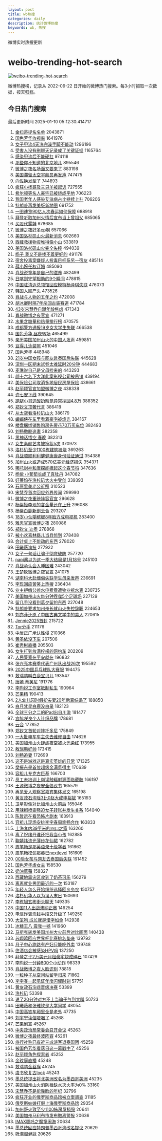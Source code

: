 ```yaml
---
layout: post
title: wb热搜
categories: daily
description: 统计微博热搜
keywords: wb, 热搜
---
```


微博实时热搜更新

# weibo-trending-hot-search

[![weibo-trending-hot-search](https://github.com/ameizi/weibo-trending-hot-search/actions/workflows/ci.yml/badge.svg)](https://github.com/ameizi/weibo-trending-hot-search/actions/workflows/ci.yml)

微博热搜榜，记录从 2022-09-22 日开始的微博热门搜索。每3小时抓取一次数据，按天[归档](./archives)。

## 今日热门搜索

<!-- BEGIN --> 
最后更新时间 2025-01-10 05:12:30.414717 
1. [金扫帚提名名单](https://s.weibo.com/weibo?q=%E9%87%91%E6%89%AB%E5%B8%9A%E6%8F%90%E5%90%8D%E5%90%8D%E5%8D%95&t=31&band_rank=1&Refer=top) 2043871
1. [国色芳华收视率](https://s.weibo.com/weibo?q=%23%E5%9B%BD%E8%89%B2%E8%8A%B3%E5%8D%8E%E6%94%B6%E8%A7%86%E7%8E%87%23&t=31&band_rank=1&Refer=top) 1641976
1. [女子甲流4天洗完澡手脚不能动](https://s.weibo.com/weibo?q=%23%E5%A5%B3%E5%AD%90%E7%94%B2%E6%B5%814%E5%A4%A9%E6%B4%97%E5%AE%8C%E6%BE%A1%E6%89%8B%E8%84%9A%E4%B8%8D%E8%83%BD%E5%8A%A8%23&t=31&band_rank=2&Refer=top) 1296196
1. [受害人没有删聊天记录成了关键证据](https://s.weibo.com/weibo?q=%23%E5%8F%97%E5%AE%B3%E4%BA%BA%E6%B2%A1%E6%9C%89%E5%88%A0%E8%81%8A%E5%A4%A9%E8%AE%B0%E5%BD%95%E6%88%90%E4%BA%86%E5%85%B3%E9%94%AE%E8%AF%81%E6%8D%AE%23&t=31&band_rank=1&Refer=top) 1165764
1. [感染甲流后不能硬扛](https://s.weibo.com/weibo?q=%23%E6%84%9F%E6%9F%93%E7%94%B2%E6%B5%81%E5%90%8E%E4%B8%8D%E8%83%BD%E7%A1%AC%E6%89%9B%23&t=31&band_rank=3&Refer=top) 974118
1. [那些你不知道的北京地儿](https://s.weibo.com/weibo?q=%23%E9%82%A3%E4%BA%9B%E4%BD%A0%E4%B8%8D%E7%9F%A5%E9%81%93%E7%9A%84%E5%8C%97%E4%BA%AC%E5%9C%B0%E5%84%BF%23&t=31&band_rank=3&Refer=top) 895546
1. [微博之夜名场面又要来了](https://s.weibo.com/weibo?q=%23%E5%BE%AE%E5%8D%9A%E4%B9%8B%E5%A4%9C%E5%90%8D%E5%9C%BA%E9%9D%A2%E5%8F%88%E8%A6%81%E6%9D%A5%E4%BA%86%23&t=31&band_rank=4&Refer=top) 883198
1. [美国滞留太空宇航员再发声](https://s.weibo.com/weibo?q=%23%E7%BE%8E%E5%9B%BD%E6%BB%9E%E7%95%99%E5%A4%AA%E7%A9%BA%E5%AE%87%E8%88%AA%E5%91%98%E5%86%8D%E5%8F%91%E5%A3%B0%23&t=31&band_rank=5&Refer=top) 747475
1. [向佐换发型了](https://s.weibo.com/weibo?q=%E5%90%91%E4%BD%90%E6%8D%A2%E5%8F%91%E5%9E%8B%E4%BA%86&t=31&band_rank=6&Refer=top) 744893
1. [疯狂小杨哥及三只羊被起诉](https://s.weibo.com/weibo?q=%23%E7%96%AF%E7%8B%82%E5%B0%8F%E6%9D%A8%E5%93%A5%E5%8F%8A%E4%B8%89%E5%8F%AA%E7%BE%8A%E8%A2%AB%E8%B5%B7%E8%AF%89%23&t=31&band_rank=40&Refer=top) 727555
1. [希尔顿等名人豪宅已被烧成平地](https://s.weibo.com/weibo?q=%23%E5%B8%8C%E5%B0%94%E9%A1%BF%E7%AD%89%E5%90%8D%E4%BA%BA%E8%B1%AA%E5%AE%85%E5%B7%B2%E8%A2%AB%E7%83%A7%E6%88%90%E5%B9%B3%E5%9C%B0%23&t=31&band_rank=2&Refer=top) 706223
1. [我国老年人感染艾滋病占比持续上升](https://s.weibo.com/weibo?q=%23%E6%88%91%E5%9B%BD%E8%80%81%E5%B9%B4%E4%BA%BA%E6%84%9F%E6%9F%93%E8%89%BE%E6%BB%8B%E7%97%85%E5%8D%A0%E6%AF%94%E6%8C%81%E7%BB%AD%E4%B8%8A%E5%8D%87%23&t=31&band_rank=7&Refer=top) 706206
1. [特朗普再发美版新地图](https://s.weibo.com/weibo?q=%23%E7%89%B9%E6%9C%97%E6%99%AE%E5%86%8D%E5%8F%91%E7%BE%8E%E7%89%88%E6%96%B0%E5%9C%B0%E5%9B%BE%23&t=31&band_rank=6&Refer=top) 691752
1. [一图速览90亿人次春运如何保障](https://s.weibo.com/weibo?q=%E4%B8%80%E5%9B%BE%E9%80%9F%E8%A7%8890%E4%BA%BF%E4%BA%BA%E6%AC%A1%E6%98%A5%E8%BF%90%E5%A6%82%E4%BD%95%E4%BF%9D%E9%9A%9C&t=31&band_rank=3&Refer=top) 688918
1. [拜登听取加州火情后宣布当上曾祖父](https://s.weibo.com/weibo?q=%23%E6%8B%9C%E7%99%BB%E5%90%AC%E5%8F%96%E5%8A%A0%E5%B7%9E%E7%81%AB%E6%83%85%E5%90%8E%E5%AE%A3%E5%B8%83%E5%BD%93%E4%B8%8A%E6%9B%BE%E7%A5%96%E7%88%B6%23&t=31&band_rank=4&Refer=top) 685065
1. [买股代露娃](https://s.weibo.com/weibo?q=%E4%B9%B0%E8%82%A1%E4%BB%A3%E9%9C%B2%E5%A8%83&t=31&band_rank=7&Refer=top) 678685
1. [微博之夜好多cp啊](https://s.weibo.com/weibo?q=%23%E5%BE%AE%E5%8D%9A%E4%B9%8B%E5%A4%9C%E5%A5%BD%E5%A4%9Acp%E5%95%8A%23&t=31&band_rank=8&Refer=top) 657066
1. [美国洛杉矶山火最新消息](https://s.weibo.com/weibo?q=%23%E7%BE%8E%E5%9B%BD%E6%B4%9B%E6%9D%89%E7%9F%B6%E5%B1%B1%E7%81%AB%E6%9C%80%E6%96%B0%E6%B6%88%E6%81%AF%23&t=31&band_rank=8&Refer=top) 602660
1. [西藏救援物资堆得像小山](https://s.weibo.com/weibo?q=%23%E8%A5%BF%E8%97%8F%E6%95%91%E6%8F%B4%E7%89%A9%E8%B5%84%E5%A0%86%E5%BE%97%E5%83%8F%E5%B0%8F%E5%B1%B1%23&t=31&band_rank=10&Refer=top) 533819
1. [美国洛杉矶山火完全失控](https://s.weibo.com/weibo?q=%23%E7%BE%8E%E5%9B%BD%E6%B4%9B%E6%9D%89%E7%9F%B6%E5%B1%B1%E7%81%AB%E5%AE%8C%E5%85%A8%E5%A4%B1%E6%8E%A7%23&t=31&band_rank=5&Refer=top) 494039
1. [杨子 我又不是找不着更好的](https://s.weibo.com/weibo?q=%E6%9D%A8%E5%AD%90%20%E6%88%91%E5%8F%88%E4%B8%8D%E6%98%AF%E6%89%BE%E4%B8%8D%E7%9D%80%E6%9B%B4%E5%A5%BD%E7%9A%84&t=31&band_rank=6&Refer=top) 491178
1. [宿舍投毒案嫌疑人投毒目标系另一宿友](https://s.weibo.com/weibo?q=%23%E5%AE%BF%E8%88%8D%E6%8A%95%E6%AF%92%E6%A1%88%E5%AB%8C%E7%96%91%E4%BA%BA%E6%8A%95%E6%AF%92%E7%9B%AE%E6%A0%87%E7%B3%BB%E5%8F%A6%E4%B8%80%E5%AE%BF%E5%8F%8B%23&t=31&band_rank=10&Refer=top) 485114
1. [薛小婉任权订婚](https://s.weibo.com/weibo?q=%23%E8%96%9B%E5%B0%8F%E5%A9%89%E4%BB%BB%E6%9D%83%E8%AE%A2%E5%A9%9A%23&t=31&band_rank=11&Refer=top) 485090
1. [肖战说童年是自己的滋养](https://s.weibo.com/weibo?q=%23%E8%82%96%E6%88%98%E8%AF%B4%E7%AB%A5%E5%B9%B4%E6%98%AF%E8%87%AA%E5%B7%B1%E7%9A%84%E6%BB%8B%E5%85%BB%23&t=31&band_rank=12&Refer=top) 482499
1. [日喀则守望相助的9个瞬间](https://s.weibo.com/weibo?q=%23%E6%97%A5%E5%96%80%E5%88%99%E5%AE%88%E6%9C%9B%E7%9B%B8%E5%8A%A9%E7%9A%849%E4%B8%AA%E7%9E%AC%E9%97%B4%23&t=31&band_rank=7&Refer=top) 478615
1. [中国驻清迈总领馆回应模特杨泽琪失联](https://s.weibo.com/weibo?q=%23%E4%B8%AD%E5%9B%BD%E9%A9%BB%E6%B8%85%E8%BF%88%E6%80%BB%E9%A2%86%E9%A6%86%E5%9B%9E%E5%BA%94%E6%A8%A1%E7%89%B9%E6%9D%A8%E6%B3%BD%E7%90%AA%E5%A4%B1%E8%81%94%23&t=31&band_rank=8&Refer=top) 476073
1. [韩国人顺产头](https://s.weibo.com/weibo?q=%E9%9F%A9%E5%9B%BD%E4%BA%BA%E9%A1%BA%E4%BA%A7%E5%A4%B4&t=31&band_rank=9&Refer=top) 473526
1. [肖战与人物的五年之约](https://s.weibo.com/weibo?q=%23%E8%82%96%E6%88%98%E4%B8%8E%E4%BA%BA%E7%89%A9%E7%9A%84%E4%BA%94%E5%B9%B4%E4%B9%8B%E7%BA%A6%23&t=31&band_rank=10&Refer=top) 472008
1. [胡冰卿时隔7年杀回古装赛道](https://s.weibo.com/weibo?q=%E8%83%A1%E5%86%B0%E5%8D%BF%E6%97%B6%E9%9A%947%E5%B9%B4%E6%9D%80%E5%9B%9E%E5%8F%A4%E8%A3%85%E8%B5%9B%E9%81%93&t=31&band_rank=12&Refer=top) 471784
1. [43岁宋慧乔自曝年龄焦虑](https://s.weibo.com/weibo?q=%2343%E5%B2%81%E5%AE%8B%E6%85%A7%E4%B9%94%E8%87%AA%E6%9B%9D%E5%B9%B4%E9%BE%84%E7%84%A6%E8%99%91%23&t=31&band_rank=11&Refer=top) 471343
1. [肖战微博之夜官宣](https://s.weibo.com/weibo?q=%23%E8%82%96%E6%88%98%E5%BE%AE%E5%8D%9A%E4%B9%8B%E5%A4%9C%E5%AE%98%E5%AE%A3%23&t=31&band_rank=12&Refer=top) 471271
1. [水果含糖量和热量排行榜](https://s.weibo.com/weibo?q=%E6%B0%B4%E6%9E%9C%E5%90%AB%E7%B3%96%E9%87%8F%E5%92%8C%E7%83%AD%E9%87%8F%E6%8E%92%E8%A1%8C%E6%A6%9C&t=31&band_rank=13&Refer=top) 470575
1. [成都警方通报19岁女大学生失联](https://s.weibo.com/weibo?q=%23%E6%88%90%E9%83%BD%E8%AD%A6%E6%96%B9%E9%80%9A%E6%8A%A519%E5%B2%81%E5%A5%B3%E5%A4%A7%E5%AD%A6%E7%94%9F%E5%A4%B1%E8%81%94%23&t=31&band_rank=14&Refer=top) 466538
1. [国色芳华 昼夜转场](https://s.weibo.com/weibo?q=%E5%9B%BD%E8%89%B2%E8%8A%B3%E5%8D%8E%20%E6%98%BC%E5%A4%9C%E8%BD%AC%E5%9C%BA&t=31&band_rank=13&Refer=top) 465499
1. [亲历美国加州山火的中国人发声](https://s.weibo.com/weibo?q=%23%E4%BA%B2%E5%8E%86%E7%BE%8E%E5%9B%BD%E5%8A%A0%E5%B7%9E%E5%B1%B1%E7%81%AB%E7%9A%84%E4%B8%AD%E5%9B%BD%E4%BA%BA%E5%8F%91%E5%A3%B0%23&t=31&band_rank=15&Refer=top) 459851
1. [豆得儿泳装照](https://s.weibo.com/weibo?q=%23%E8%B1%86%E5%BE%97%E5%84%BF%E6%B3%B3%E8%A3%85%E7%85%A7%23&t=31&band_rank=16&Refer=top) 451046
1. [国色芳华](https://s.weibo.com/weibo?q=%E5%9B%BD%E8%89%B2%E8%8A%B3%E5%8D%8E&t=31&band_rank=13&Refer=top) 448948
1. [21岁中国女孩与网友赴泰国后失联](https://s.weibo.com/weibo?q=%2321%E5%B2%81%E4%B8%AD%E5%9B%BD%E5%A5%B3%E5%AD%A9%E4%B8%8E%E7%BD%91%E5%8F%8B%E8%B5%B4%E6%B3%B0%E5%9B%BD%E5%90%8E%E5%A4%B1%E8%81%94%23&t=31&band_rank=17&Refer=top) 445628
1. [深圳一区期末试卷太难延时20分钟](https://s.weibo.com/weibo?q=%23%E6%B7%B1%E5%9C%B3%E4%B8%80%E5%8C%BA%E6%9C%9F%E6%9C%AB%E8%AF%95%E5%8D%B7%E5%A4%AA%E9%9A%BE%E5%BB%B6%E6%97%B620%E5%88%86%E9%92%9F%23&t=31&band_rank=14&Refer=top) 444683
1. [麦琳说自己是父母捡来的](https://s.weibo.com/weibo?q=%23%E9%BA%A6%E7%90%B3%E8%AF%B4%E8%87%AA%E5%B7%B1%E6%98%AF%E7%88%B6%E6%AF%8D%E6%8D%A1%E6%9D%A5%E7%9A%84%23&t=31&band_rank=18&Refer=top) 443293
1. [颜十六名下大洋此案影视公司被吊销](https://s.weibo.com/weibo?q=%23%E9%A2%9C%E5%8D%81%E5%85%AD%E5%90%8D%E4%B8%8B%E5%A4%A7%E6%B4%8B%E6%AD%A4%E6%A1%88%E5%BD%B1%E8%A7%86%E5%85%AC%E5%8F%B8%E8%A2%AB%E5%90%8A%E9%94%80%23&t=31&band_rank=19&Refer=top) 439194
1. [美保险公司取消多地居民房屋保险](https://s.weibo.com/weibo?q=%23%E7%BE%8E%E4%BF%9D%E9%99%A9%E5%85%AC%E5%8F%B8%E5%8F%96%E6%B6%88%E5%A4%9A%E5%9C%B0%E5%B1%85%E6%B0%91%E6%88%BF%E5%B1%8B%E4%BF%9D%E9%99%A9%23&t=31&band_rank=20&Refer=top) 438661
1. [赵丽颖官宣加盟微博之夜](https://s.weibo.com/weibo?q=%23%E8%B5%B5%E4%B8%BD%E9%A2%96%E5%AE%98%E5%AE%A3%E5%8A%A0%E7%9B%9F%E5%BE%AE%E5%8D%9A%E4%B9%8B%E5%A4%9C%23&t=31&band_rank=21&Refer=top) 438338
1. [许七安下线](https://s.weibo.com/weibo?q=%E8%AE%B8%E4%B8%83%E5%AE%89%E4%B8%8B%E7%BA%BF&t=31&band_rank=14&Refer=top) 390645
1. [跑腿小哥送酸奶察觉异常挽回4.8万](https://s.weibo.com/weibo?q=%23%E8%B7%91%E8%85%BF%E5%B0%8F%E5%93%A5%E9%80%81%E9%85%B8%E5%A5%B6%E5%AF%9F%E8%A7%89%E5%BC%82%E5%B8%B8%E6%8C%BD%E5%9B%9E4.8%E4%B8%87%23&t=31&band_rank=15&Refer=top) 388352
1. [郑钦文顶奢代言](https://s.weibo.com/weibo?q=%23%E9%83%91%E9%92%A6%E6%96%87%E9%A1%B6%E5%A5%A2%E4%BB%A3%E8%A8%80%23&t=31&band_rank=16&Refer=top) 386418
1. [从太空看洛杉矶山火](https://s.weibo.com/weibo?q=%23%E4%BB%8E%E5%A4%AA%E7%A9%BA%E7%9C%8B%E6%B4%9B%E6%9D%89%E7%9F%B6%E5%B1%B1%E7%81%AB%23&t=31&band_rank=17&Refer=top) 386179
1. [蝙蝠侠在车里看着豪宅被烧光](https://s.weibo.com/weibo?q=%23%E8%9D%99%E8%9D%A0%E4%BE%A0%E5%9C%A8%E8%BD%A6%E9%87%8C%E7%9C%8B%E7%9D%80%E8%B1%AA%E5%AE%85%E8%A2%AB%E7%83%A7%E5%85%89%23&t=31&band_rank=18&Refer=top) 384167
1. [楼盘捆绑销售购房先要花70万买车位](https://s.weibo.com/weibo?q=%23%E6%A5%BC%E7%9B%98%E6%8D%86%E7%BB%91%E9%94%80%E5%94%AE%E8%B4%AD%E6%88%BF%E5%85%88%E8%A6%81%E8%8A%B170%E4%B8%87%E4%B9%B0%E8%BD%A6%E4%BD%8D%23&t=31&band_rank=15&Refer=top) 382493
1. [刘畅撒胶追妻](https://s.weibo.com/weibo?q=%23%E5%88%98%E7%95%85%E6%92%92%E8%83%B6%E8%BF%BD%E5%A6%BB%23&t=31&band_rank=16&Refer=top) 382358
1. [黑神话悟空 春晚](https://s.weibo.com/weibo?q=%E9%BB%91%E7%A5%9E%E8%AF%9D%E6%82%9F%E7%A9%BA%20%E6%98%A5%E6%99%9A&t=31&band_rank=17&Refer=top) 382313
1. [女生素颜艺考被擦妆5次](https://s.weibo.com/weibo?q=%23%E5%A5%B3%E7%94%9F%E7%B4%A0%E9%A2%9C%E8%89%BA%E8%80%83%E8%A2%AB%E6%93%A6%E5%A6%865%E6%AC%A1%23&t=31&band_rank=22&Refer=top) 370973
1. [洛杉矶至少1100栋建筑被烧](https://s.weibo.com/weibo?q=%23%E6%B4%9B%E6%9D%89%E7%9F%B6%E8%87%B3%E5%B0%911100%E6%A0%8B%E5%BB%BA%E7%AD%91%E8%A2%AB%E7%83%A7%23&t=31&band_rank=19&Refer=top) 369263
1. [肖战顺顺利利健健康康身份验证通过](https://s.weibo.com/weibo?q=%23%E8%82%96%E6%88%98%E9%A1%BA%E9%A1%BA%E5%88%A9%E5%88%A9%E5%81%A5%E5%81%A5%E5%BA%B7%E5%BA%B7%E8%BA%AB%E4%BB%BD%E9%AA%8C%E8%AF%81%E9%80%9A%E8%BF%87%23&t=31&band_rank=19&Refer=top) 354386
1. [加州山火或造成570亿美元经济损失](https://s.weibo.com/weibo?q=%23%E5%8A%A0%E5%B7%9E%E5%B1%B1%E7%81%AB%E6%88%96%E9%80%A0%E6%88%90570%E4%BA%BF%E7%BE%8E%E5%85%83%E7%BB%8F%E6%B5%8E%E6%8D%9F%E5%A4%B1%23&t=31&band_rank=20&Refer=top) 354371
1. [哪吒封神和唐探能撑起这个春节吗](https://s.weibo.com/weibo?q=%23%E5%93%AA%E5%90%92%E5%B0%81%E7%A5%9E%E5%92%8C%E5%94%90%E6%8E%A2%E8%83%BD%E6%92%91%E8%B5%B7%E8%BF%99%E4%B8%AA%E6%98%A5%E8%8A%82%E5%90%97%23&t=31&band_rank=20&Refer=top) 347636
1. [杨紫 小葡萄长成了真牡丹](https://s.weibo.com/weibo?q=%E6%9D%A8%E7%B4%AB%20%E5%B0%8F%E8%91%A1%E8%90%84%E9%95%BF%E6%88%90%E4%BA%86%E7%9C%9F%E7%89%A1%E4%B8%B9&t=31&band_rank=21&Refer=top) 347082
1. [好莱坞在洛杉矶大火中受创](https://s.weibo.com/weibo?q=%23%E5%A5%BD%E8%8E%B1%E5%9D%9E%E5%9C%A8%E6%B4%9B%E6%9D%89%E7%9F%B6%E5%A4%A7%E7%81%AB%E4%B8%AD%E5%8F%97%E5%88%9B%23&t=31&band_rank=28&Refer=top) 339393
1. [石原里美老公近照](https://s.weibo.com/weibo?q=%23%E7%9F%B3%E5%8E%9F%E9%87%8C%E7%BE%8E%E8%80%81%E5%85%AC%E8%BF%91%E7%85%A7%23&t=31&band_rank=23&Refer=top) 310523
1. [宋慧乔首次回应外界传闻](https://s.weibo.com/weibo?q=%23%E5%AE%8B%E6%85%A7%E4%B9%94%E9%A6%96%E6%AC%A1%E5%9B%9E%E5%BA%94%E5%A4%96%E7%95%8C%E4%BC%A0%E9%97%BB%23&t=31&band_rank=23&Refer=top) 299990
1. [微博之夜重磅阵容官宣](https://s.weibo.com/weibo?q=%23%E5%BE%AE%E5%8D%9A%E4%B9%8B%E5%A4%9C%E9%87%8D%E7%A3%85%E9%98%B5%E5%AE%B9%E5%AE%98%E5%AE%A3%23&t=31&band_rank=24&Refer=top) 296628
1. [杨紫搭李现的含金量还在上升](https://s.weibo.com/weibo?q=%E6%9D%A8%E7%B4%AB%E6%90%AD%E6%9D%8E%E7%8E%B0%E7%9A%84%E5%90%AB%E9%87%91%E9%87%8F%E8%BF%98%E5%9C%A8%E4%B8%8A%E5%8D%87&t=31&band_rank=25&Refer=top) 296088
1. [杨紫白鹿新剧云合](https://s.weibo.com/weibo?q=%23%E6%9D%A8%E7%B4%AB%E7%99%BD%E9%B9%BF%E6%96%B0%E5%89%A7%E4%BA%91%E5%90%88%23&t=31&band_rank=23&Refer=top) 293207
1. [18岁小伙嚼槟榔8年脸方成电视机](https://s.weibo.com/weibo?q=%2318%E5%B2%81%E5%B0%8F%E4%BC%99%E5%9A%BC%E6%A7%9F%E6%A6%948%E5%B9%B4%E8%84%B8%E6%96%B9%E6%88%90%E7%94%B5%E8%A7%86%E6%9C%BA%23&t=31&band_rank=1&Refer=top) 283400
1. [雅思官宣微博之夜](https://s.weibo.com/weibo?q=%23%E9%9B%85%E6%80%9D%E5%AE%98%E5%AE%A3%E5%BE%AE%E5%8D%9A%E4%B9%8B%E5%A4%9C%23&t=31&band_rank=24&Refer=top) 280086
1. [郑钦文 迪奥](https://s.weibo.com/weibo?q=%E9%83%91%E9%92%A6%E6%96%87%20%E8%BF%AA%E5%A5%A5&t=31&band_rank=25&Refer=top) 278868
1. [被小欢喜林磊儿当兵惊到](https://s.weibo.com/weibo?q=%E8%A2%AB%E5%B0%8F%E6%AC%A2%E5%96%9C%E6%9E%97%E7%A3%8A%E5%84%BF%E5%BD%93%E5%85%B5%E6%83%8A%E5%88%B0&t=31&band_rank=26&Refer=top) 278408
1. [会计桌上不能动的东西](https://s.weibo.com/weibo?q=%E4%BC%9A%E8%AE%A1%E6%A1%8C%E4%B8%8A%E4%B8%8D%E8%83%BD%E5%8A%A8%E7%9A%84%E4%B8%9C%E8%A5%BF&t=31&band_rank=24&Refer=top) 278020
1. [田曦薇演技](https://s.weibo.com/weibo?q=%E7%94%B0%E6%9B%A6%E8%96%87%E6%BC%94%E6%8A%80&t=31&band_rank=27&Refer=top) 277922
1. [女子一句话让骗子彻底破防](https://s.weibo.com/weibo?q=%23%E5%A5%B3%E5%AD%90%E4%B8%80%E5%8F%A5%E8%AF%9D%E8%AE%A9%E9%AA%97%E5%AD%90%E5%BD%BB%E5%BA%95%E7%A0%B4%E9%98%B2%23&t=31&band_rank=26&Refer=top) 257720
1. [papi酱以为这一季大结局是1月18号](https://s.weibo.com/weibo?q=%23papi%E9%85%B1%E4%BB%A5%E4%B8%BA%E8%BF%99%E4%B8%80%E5%AD%A3%E5%A4%A7%E7%BB%93%E5%B1%80%E6%98%AF1%E6%9C%8818%E5%8F%B7%23&t=31&band_rank=25&Refer=top) 245100
1. [肖战承认会入睡困难](https://s.weibo.com/weibo?q=%23%E8%82%96%E6%88%98%E6%89%BF%E8%AE%A4%E4%BC%9A%E5%85%A5%E7%9D%A1%E5%9B%B0%E9%9A%BE%23&t=31&band_rank=27&Refer=top) 243042
1. [王楚钦微博之夜官宣](https://s.weibo.com/weibo?q=%23%E7%8E%8B%E6%A5%9A%E9%92%A6%E5%BE%AE%E5%8D%9A%E4%B9%8B%E5%A4%9C%E5%AE%98%E5%AE%A3%23&t=31&band_rank=28&Refer=top) 241075
1. [湖南科大赴缅甸失联学生母亲发声](https://s.weibo.com/weibo?q=%23%E6%B9%96%E5%8D%97%E7%A7%91%E5%A4%A7%E8%B5%B4%E7%BC%85%E7%94%B8%E5%A4%B1%E8%81%94%E5%AD%A6%E7%94%9F%E6%AF%8D%E4%BA%B2%E5%8F%91%E5%A3%B0%23&t=31&band_rank=26&Refer=top) 236691
1. [李现回应苦笑上热搜](https://s.weibo.com/weibo?q=%23%E6%9D%8E%E7%8E%B0%E5%9B%9E%E5%BA%94%E8%8B%A6%E7%AC%91%E4%B8%8A%E7%83%AD%E6%90%9C%23&t=31&band_rank=30&Refer=top) 236404
1. [业主拒缴公摊水电费竟遭物业拆水表](https://s.weibo.com/weibo?q=%23%E4%B8%9A%E4%B8%BB%E6%8B%92%E7%BC%B4%E5%85%AC%E6%91%8A%E6%B0%B4%E7%94%B5%E8%B4%B9%E7%AB%9F%E9%81%AD%E7%89%A9%E4%B8%9A%E6%8B%86%E6%B0%B4%E8%A1%A8%23&t=31&band_rank=29&Refer=top) 230735
1. [美国加州山火每分钟吞噬5个足球场](https://s.weibo.com/weibo?q=%23%E7%BE%8E%E5%9B%BD%E5%8A%A0%E5%B7%9E%E5%B1%B1%E7%81%AB%E6%AF%8F%E5%88%86%E9%92%9F%E5%90%9E%E5%99%AC5%E4%B8%AA%E8%B6%B3%E7%90%83%E5%9C%BA%23&t=31&band_rank=30&Refer=top) 227129
1. [留几手没看到葛夕留的东西](https://s.weibo.com/weibo?q=%23%E7%95%99%E5%87%A0%E6%89%8B%E6%B2%A1%E7%9C%8B%E5%88%B0%E8%91%9B%E5%A4%95%E7%95%99%E7%9A%84%E4%B8%9C%E8%A5%BF%23&t=31&band_rank=27&Refer=top) 227048
1. [特朗普要求加州州长就山火失控辞职](https://s.weibo.com/weibo?q=%23%E7%89%B9%E6%9C%97%E6%99%AE%E8%A6%81%E6%B1%82%E5%8A%A0%E5%B7%9E%E5%B7%9E%E9%95%BF%E5%B0%B1%E5%B1%B1%E7%81%AB%E5%A4%B1%E6%8E%A7%E8%BE%9E%E8%81%8C%23&t=31&band_rank=2&Refer=top) 224653
1. [刘亦菲还原了中国古典文学中的美人](https://s.weibo.com/weibo?q=%E5%88%98%E4%BA%A6%E8%8F%B2%E8%BF%98%E5%8E%9F%E4%BA%86%E4%B8%AD%E5%9B%BD%E5%8F%A4%E5%85%B8%E6%96%87%E5%AD%A6%E4%B8%AD%E7%9A%84%E7%BE%8E%E4%BA%BA&t=31&band_rank=31&Refer=top) 220615
1. [Jennie2025首封](https://s.weibo.com/weibo?q=Jennie2025%E9%A6%96%E5%B0%81&t=31&band_rank=32&Refer=top) 215722
1. [Tor分手](https://s.weibo.com/weibo?q=%23Tor%E5%88%86%E6%89%8B%23&t=31&band_rank=33&Refer=top) 211176
1. [中居正广承认性侵](https://s.weibo.com/weibo?q=%23%E4%B8%AD%E5%B1%85%E6%AD%A3%E5%B9%BF%E6%89%BF%E8%AE%A4%E6%80%A7%E4%BE%B5%23&t=31&band_rank=34&Refer=top) 210366
1. [黄圣依没下车](https://s.weibo.com/weibo?q=%23%E9%BB%84%E5%9C%A3%E4%BE%9D%E6%B2%A1%E4%B8%8B%E8%BD%A6%23&t=31&band_rank=28&Refer=top) 207506
1. [崔秀彬直播](https://s.weibo.com/weibo?q=%E5%B4%94%E7%A7%80%E5%BD%AC%E7%9B%B4%E6%92%AD&t=31&band_rank=33&Refer=top) 205503
1. [女生打到放满柠檬的网约车](https://s.weibo.com/weibo?q=%23%E5%A5%B3%E7%94%9F%E6%89%93%E5%88%B0%E6%94%BE%E6%BB%A1%E6%9F%A0%E6%AA%AC%E7%9A%84%E7%BD%91%E7%BA%A6%E8%BD%A6%23&t=31&band_rank=34&Refer=top) 202209
1. [人民警察在平安就在](https://s.weibo.com/weibo?q=%23%E4%BA%BA%E6%B0%91%E8%AD%A6%E5%AF%9F%E5%9C%A8%E5%B9%B3%E5%AE%89%E5%B0%B1%E5%9C%A8%23&t=31&band_rank=37&Refer=top) 196832
1. [张兴亮本赛季代表广州队出战26次](https://s.weibo.com/weibo?q=%23%E5%BC%A0%E5%85%B4%E4%BA%AE%E6%9C%AC%E8%B5%9B%E5%AD%A3%E4%BB%A3%E8%A1%A8%E5%B9%BF%E5%B7%9E%E9%98%9F%E5%87%BA%E6%88%9826%E6%AC%A1%23&t=31&band_rank=29&Refer=top) 195592
1. [2025中国乒乓球队大赛服](https://s.weibo.com/weibo?q=2025%E4%B8%AD%E5%9B%BD%E4%B9%92%E4%B9%93%E7%90%83%E9%98%9F%E5%A4%A7%E8%B5%9B%E6%9C%8D&t=31&band_rank=38&Refer=top) 194475
1. [敖瑞鹏叫白鹿宝贝儿](https://s.weibo.com/weibo?q=%E6%95%96%E7%91%9E%E9%B9%8F%E5%8F%AB%E7%99%BD%E9%B9%BF%E5%AE%9D%E8%B4%9D%E5%84%BF&t=31&band_rank=30&Refer=top) 193547
1. [唐嫣 蒂芙尼](https://s.weibo.com/weibo?q=%E5%94%90%E5%AB%A3%20%E8%92%82%E8%8A%99%E5%B0%BC&t=31&band_rank=31&Refer=top) 191776
1. [李昀锐工作室抵制私生](https://s.weibo.com/weibo?q=%23%E6%9D%8E%E6%98%80%E9%94%90%E5%B7%A5%E4%BD%9C%E5%AE%A4%E6%8A%B5%E5%88%B6%E7%A7%81%E7%94%9F%23&t=31&band_rank=35&Refer=top) 190964
1. [芒果精](https://s.weibo.com/weibo?q=%E8%8A%92%E6%9E%9C%E7%B2%BE&t=31&band_rank=36&Refer=top) 190413
1. [2人幼儿园时假扮夫妻20年后真结婚了](https://s.weibo.com/weibo?q=%232%E4%BA%BA%E5%B9%BC%E5%84%BF%E5%9B%AD%E6%97%B6%E5%81%87%E6%89%AE%E5%A4%AB%E5%A6%BB20%E5%B9%B4%E5%90%8E%E7%9C%9F%E7%BB%93%E5%A9%9A%E4%BA%86%23&t=31&band_rank=4&Refer=top) 188850
1. [白月梵星白鹿没白录](https://s.weibo.com/weibo?q=%23%E7%99%BD%E6%9C%88%E6%A2%B5%E6%98%9F%E7%99%BD%E9%B9%BF%E6%B2%A1%E7%99%BD%E5%BD%95%23&t=31&band_rank=39&Refer=top) 182123
1. [全球三分之二的iPad出自川渝](https://s.weibo.com/weibo?q=%23%E5%85%A8%E7%90%83%E4%B8%89%E5%88%86%E4%B9%8B%E4%BA%8C%E7%9A%84iPad%E5%87%BA%E8%87%AA%E5%B7%9D%E6%B8%9D%23&t=31&band_rank=32&Refer=top) 181477
1. [宫脇咲良个人针织品牌](https://s.weibo.com/weibo?q=%23%E5%AE%AB%E8%84%87%E5%92%B2%E8%89%AF%E4%B8%AA%E4%BA%BA%E9%92%88%E7%BB%87%E5%93%81%E7%89%8C%23&t=31&band_rank=33&Refer=top) 178681
1. [云合](https://s.weibo.com/weibo?q=%E4%BA%91%E5%90%88&t=31&band_rank=34&Refer=top) 177852
1. [郑钦文首轮对阵托多尼](https://s.weibo.com/weibo?q=%23%E9%83%91%E9%92%A6%E6%96%87%E9%A6%96%E8%BD%AE%E5%AF%B9%E9%98%B5%E6%89%98%E5%A4%9A%E5%B0%BC%23&t=31&band_rank=37&Refer=top) 175849
1. [一大批电车车主失去维修自由](https://s.weibo.com/weibo?q=%23%E4%B8%80%E5%A4%A7%E6%89%B9%E7%94%B5%E8%BD%A6%E8%BD%A6%E4%B8%BB%E5%A4%B1%E5%8E%BB%E7%BB%B4%E4%BF%AE%E8%87%AA%E7%94%B1%23&t=31&band_rank=35&Refer=top) 174626
1. [美国加州山火肆虐夜空被火光染红](https://s.weibo.com/weibo?q=%23%E7%BE%8E%E5%9B%BD%E5%8A%A0%E5%B7%9E%E5%B1%B1%E7%81%AB%E8%82%86%E8%99%90%E5%A4%9C%E7%A9%BA%E8%A2%AB%E7%81%AB%E5%85%89%E6%9F%93%E7%BA%A2%23&t=31&band_rank=42&Refer=top) 173955
1. [敖瑞鹏好帅](https://s.weibo.com/weibo?q=%E6%95%96%E7%91%9E%E9%B9%8F%E5%A5%BD%E5%B8%85&t=31&band_rank=39&Refer=top) 173415
1. [刘畅追妻](https://s.weibo.com/weibo?q=%E5%88%98%E7%95%85%E8%BF%BD%E5%A6%BB&t=31&band_rank=40&Refer=top) 172699
1. [这不是游戏这是真实英雄的日常](https://s.weibo.com/weibo?q=%23%E8%BF%99%E4%B8%8D%E6%98%AF%E6%B8%B8%E6%88%8F%E8%BF%99%E6%98%AF%E7%9C%9F%E5%AE%9E%E8%8B%B1%E9%9B%84%E7%9A%84%E6%97%A5%E5%B8%B8%23&t=31&band_rank=41&Refer=top) 171325
1. [樊振东是首位超级金满贯得主](https://s.weibo.com/weibo?q=%23%E6%A8%8A%E6%8C%AF%E4%B8%9C%E6%98%AF%E9%A6%96%E4%BD%8D%E8%B6%85%E7%BA%A7%E9%87%91%E6%BB%A1%E8%B4%AF%E5%BE%97%E4%B8%BB%23&t=31&band_rank=36&Refer=top) 170639
1. [容祖儿专克古巨基](https://s.weibo.com/weibo?q=%23%E5%AE%B9%E7%A5%96%E5%84%BF%E4%B8%93%E5%85%8B%E5%8F%A4%E5%B7%A8%E5%9F%BA%23&t=31&band_rank=41&Refer=top) 166703
1. [员工未培训上岗误触辐射源面临截肢](https://s.weibo.com/weibo?q=%23%E5%91%98%E5%B7%A5%E6%9C%AA%E5%9F%B9%E8%AE%AD%E4%B8%8A%E5%B2%97%E8%AF%AF%E8%A7%A6%E8%BE%90%E5%B0%84%E6%BA%90%E9%9D%A2%E4%B8%B4%E6%88%AA%E8%82%A2%23&t=31&band_rank=43&Refer=top) 166197
1. [王源微博之夜安全倡议书](https://s.weibo.com/weibo?q=%23%E7%8E%8B%E6%BA%90%E5%BE%AE%E5%8D%9A%E4%B9%8B%E5%A4%9C%E5%AE%89%E5%85%A8%E5%80%A1%E8%AE%AE%E4%B9%A6%23&t=31&band_rank=42&Refer=top) 165579
1. [再见爱人观察室嘉宾集体发文](https://s.weibo.com/weibo?q=%23%E5%86%8D%E8%A7%81%E7%88%B1%E4%BA%BA%E8%A7%82%E5%AF%9F%E5%AE%A4%E5%98%89%E5%AE%BE%E9%9B%86%E4%BD%93%E5%8F%91%E6%96%87%23&t=31&band_rank=37&Refer=top) 165198
1. [黄友政石洵瑶3比0赵大成申裕斌](https://s.weibo.com/weibo?q=%23%E9%BB%84%E5%8F%8B%E6%94%BF%E7%9F%B3%E6%B4%B5%E7%91%B63%E6%AF%940%E8%B5%B5%E5%A4%A7%E6%88%90%E7%94%B3%E8%A3%95%E6%96%8C%23&t=31&band_rank=44&Refer=top) 165193
1. [卫星影像对比加州山火前后](https://s.weibo.com/weibo?q=%23%E5%8D%AB%E6%98%9F%E5%BD%B1%E5%83%8F%E5%AF%B9%E6%AF%94%E5%8A%A0%E5%B7%9E%E5%B1%B1%E7%81%AB%E5%89%8D%E5%90%8E%23&t=31&band_rank=43&Refer=top) 165046
1. [用辣椒喷雾强迫女子转账并发生关系](https://s.weibo.com/weibo?q=%23%E7%94%A8%E8%BE%A3%E6%A4%92%E5%96%B7%E9%9B%BE%E5%BC%BA%E8%BF%AB%E5%A5%B3%E5%AD%90%E8%BD%AC%E8%B4%A6%E5%B9%B6%E5%8F%91%E7%94%9F%E5%85%B3%E7%B3%BB%23&t=31&band_rank=44&Refer=top) 164040
1. [陈哲远在看恐怖片剧本](https://s.weibo.com/weibo?q=%E9%99%88%E5%93%B2%E8%BF%9C%E5%9C%A8%E7%9C%8B%E6%81%90%E6%80%96%E7%89%87%E5%89%A7%E6%9C%AC&t=31&band_rank=45&Refer=top) 163913
1. [容祖儿现场安排李宇春周笔畅合作](https://s.weibo.com/weibo?q=%23%E5%AE%B9%E7%A5%96%E5%84%BF%E7%8E%B0%E5%9C%BA%E5%AE%89%E6%8E%92%E6%9D%8E%E5%AE%87%E6%98%A5%E5%91%A8%E7%AC%94%E7%95%85%E5%90%88%E4%BD%9C%23&t=31&band_rank=46&Refer=top) 163833
1. [上海套内39平米的四口之家](https://s.weibo.com/weibo?q=%E4%B8%8A%E6%B5%B7%E5%A5%97%E5%86%8539%E5%B9%B3%E7%B1%B3%E7%9A%84%E5%9B%9B%E5%8F%A3%E4%B9%8B%E5%AE%B6&t=31&band_rank=45&Refer=top) 163260
1. [离了祝绪丹谁还把我当小孩](https://s.weibo.com/weibo?q=%E7%A6%BB%E4%BA%86%E7%A5%9D%E7%BB%AA%E4%B8%B9%E8%B0%81%E8%BF%98%E6%8A%8A%E6%88%91%E5%BD%93%E5%B0%8F%E5%AD%A9&t=31&band_rank=46&Refer=top) 162885
1. [鞠婧祎流光薄纱花仙裙](https://s.weibo.com/weibo?q=%E9%9E%A0%E5%A9%A7%E7%A5%8E%E6%B5%81%E5%85%89%E8%96%84%E7%BA%B1%E8%8A%B1%E4%BB%99%E8%A3%99&t=31&band_rank=47&Refer=top) 162782
1. [周笔畅是那英语录十级学者](https://s.weibo.com/weibo?q=%23%E5%91%A8%E7%AC%94%E7%95%85%E6%98%AF%E9%82%A3%E8%8B%B1%E8%AF%AD%E5%BD%95%E5%8D%81%E7%BA%A7%E5%AD%A6%E8%80%85%23&t=31&band_rank=38&Refer=top) 161862
1. [周笔畅模仿那英已nextlevel](https://s.weibo.com/weibo?q=%23%E5%91%A8%E7%AC%94%E7%95%85%E6%A8%A1%E4%BB%BF%E9%82%A3%E8%8B%B1%E5%B7%B2nextlevel%23&t=31&band_rank=39&Refer=top) 161609
1. [00后女孩与网友去泰国后失联](https://s.weibo.com/weibo?q=%2300%E5%90%8E%E5%A5%B3%E5%AD%A9%E4%B8%8E%E7%BD%91%E5%8F%8B%E5%8E%BB%E6%B3%B0%E5%9B%BD%E5%90%8E%E5%A4%B1%E8%81%94%23&t=31&band_rank=40&Refer=top) 161452
1. [国色芳华虐女主](https://s.weibo.com/weibo?q=%E5%9B%BD%E8%89%B2%E8%8A%B3%E5%8D%8E%E8%99%90%E5%A5%B3%E4%B8%BB&t=31&band_rank=48&Refer=top) 158530
1. [奶油草莓](https://s.weibo.com/weibo?q=%E5%A5%B6%E6%B2%B9%E8%8D%89%E8%8E%93&t=31&band_rank=41&Refer=top) 158327
1. [西藏地震灾区收到了奶茶可乐](https://s.weibo.com/weibo?q=%23%E8%A5%BF%E8%97%8F%E5%9C%B0%E9%9C%87%E7%81%BE%E5%8C%BA%E6%94%B6%E5%88%B0%E4%BA%86%E5%A5%B6%E8%8C%B6%E5%8F%AF%E4%B9%90%23&t=31&band_rank=49&Refer=top) 156279
1. [离再就业男团最近的一次](https://s.weibo.com/weibo?q=%E7%A6%BB%E5%86%8D%E5%B0%B1%E4%B8%9A%E7%94%B7%E5%9B%A2%E6%9C%80%E8%BF%91%E7%9A%84%E4%B8%80%E6%AC%A1&t=31&band_rank=48&Refer=top) 153187
1. [年轻人怎么开始纷纷选择回乡务农](https://s.weibo.com/weibo?q=%23%E5%B9%B4%E8%BD%BB%E4%BA%BA%E6%80%8E%E4%B9%88%E5%BC%80%E5%A7%8B%E7%BA%B7%E7%BA%B7%E9%80%89%E6%8B%A9%E5%9B%9E%E4%B9%A1%E5%8A%A1%E5%86%9C%23&t=31&band_rank=50&Refer=top) 150757
1. [洛杉矶华人以为误入末日](https://s.weibo.com/weibo?q=%23%E6%B4%9B%E6%9D%89%E7%9F%B6%E5%8D%8E%E4%BA%BA%E4%BB%A5%E4%B8%BA%E8%AF%AF%E5%85%A5%E6%9C%AB%E6%97%A5%23&t=31&band_rank=1&Refer=top) 150693
1. [李栋旭玄彬街头聊天](https://s.weibo.com/weibo?q=%23%E6%9D%8E%E6%A0%8B%E6%97%AD%E7%8E%84%E5%BD%AC%E8%A1%97%E5%A4%B4%E8%81%8A%E5%A4%A9%23&t=31&band_rank=43&Refer=top) 149335
1. [中国11人出战澳网正赛](https://s.weibo.com/weibo?q=%23%E4%B8%AD%E5%9B%BD11%E4%BA%BA%E5%87%BA%E6%88%98%E6%BE%B3%E7%BD%91%E6%AD%A3%E8%B5%9B%23&t=31&band_rank=44&Refer=top) 149254
1. [电信诈骗洗钱手段又升级了](https://s.weibo.com/weibo?q=%23%E7%94%B5%E4%BF%A1%E8%AF%88%E9%AA%97%E6%B4%97%E9%92%B1%E6%89%8B%E6%AE%B5%E5%8F%88%E5%8D%87%E7%BA%A7%E4%BA%86%23&t=31&band_rank=45&Refer=top) 149250
1. [大笨狗 成长就是惜字如金](https://s.weibo.com/weibo?q=%E5%A4%A7%E7%AC%A8%E7%8B%97%20%E6%88%90%E9%95%BF%E5%B0%B1%E6%98%AF%E6%83%9C%E5%AD%97%E5%A6%82%E9%87%91&t=31&band_rank=46&Refer=top) 142938
1. [冰糖王八 震我一撼](https://s.weibo.com/weibo?q=%E5%86%B0%E7%B3%96%E7%8E%8B%E5%85%AB%20%E9%9C%87%E6%88%91%E4%B8%80%E6%92%BC&t=31&band_rank=47&Refer=top) 141960
1. [马斯克转发美国加州大火前后对比画面](https://s.weibo.com/weibo?q=%23%E9%A9%AC%E6%96%AF%E5%85%8B%E8%BD%AC%E5%8F%91%E7%BE%8E%E5%9B%BD%E5%8A%A0%E5%B7%9E%E5%A4%A7%E7%81%AB%E5%89%8D%E5%90%8E%E5%AF%B9%E6%AF%94%E7%94%BB%E9%9D%A2%23&t=31&band_rank=48&Refer=top) 140438
1. [苏翊鸣回应世界杯比赛排名垫底](https://s.weibo.com/weibo?q=%23%E8%8B%8F%E7%BF%8A%E9%B8%A3%E5%9B%9E%E5%BA%94%E4%B8%96%E7%95%8C%E6%9D%AF%E6%AF%94%E8%B5%9B%E6%8E%92%E5%90%8D%E5%9E%AB%E5%BA%95%23&t=31&band_rank=50&Refer=top) 139792
1. [月子中心跑路有产妇只能吃外卖](https://s.weibo.com/weibo?q=%23%E6%9C%88%E5%AD%90%E4%B8%AD%E5%BF%83%E8%B7%91%E8%B7%AF%E6%9C%89%E4%BA%A7%E5%A6%87%E5%8F%AA%E8%83%BD%E5%90%83%E5%A4%96%E5%8D%96%23&t=31&band_rank=49&Refer=top) 139748
1. [住酒店会被感染HPV吗](https://s.weibo.com/weibo?q=%23%E4%BD%8F%E9%85%92%E5%BA%97%E4%BC%9A%E8%A2%AB%E6%84%9F%E6%9F%93HPV%E5%90%97%23&t=31&band_rank=50&Refer=top) 137250
1. [拜登之子2万美元月租豪宅烧成碎石](https://s.weibo.com/weibo?q=%23%E6%8B%9C%E7%99%BB%E4%B9%8B%E5%AD%902%E4%B8%87%E7%BE%8E%E5%85%83%E6%9C%88%E7%A7%9F%E8%B1%AA%E5%AE%85%E7%83%A7%E6%88%90%E7%A2%8E%E7%9F%B3%23&t=31&band_rank=7&Refer=top) 107429
1. [李昀锐一分钟800个小动作](https://s.weibo.com/weibo?q=%E6%9D%8E%E6%98%80%E9%94%90%E4%B8%80%E5%88%86%E9%92%9F800%E4%B8%AA%E5%B0%8F%E5%8A%A8%E4%BD%9C&t=31&band_rank=9&Refer=top) 98339
1. [肖战微博之夜人脸识别](https://s.weibo.com/weibo?q=%23%E8%82%96%E6%88%98%E5%BE%AE%E5%8D%9A%E4%B9%8B%E5%A4%9C%E4%BA%BA%E8%84%B8%E8%AF%86%E5%88%AB%23&t=31&band_rank=14&Refer=top) 78818
1. [一粒种子从空间站留学归来](https://s.weibo.com/weibo?q=%23%E4%B8%80%E7%B2%92%E7%A7%8D%E5%AD%90%E4%BB%8E%E7%A9%BA%E9%97%B4%E7%AB%99%E7%95%99%E5%AD%A6%E5%BD%92%E6%9D%A5%23&t=31&band_rank=3&Refer=top) 71862
1. [李宇春一起见证年度闪耀时刻](https://s.weibo.com/weibo?q=%23%E6%9D%8E%E5%AE%87%E6%98%A5%E4%B8%80%E8%B5%B7%E8%A7%81%E8%AF%81%E5%B9%B4%E5%BA%A6%E9%97%AA%E8%80%80%E6%97%B6%E5%88%BB%23&t=31&band_rank=20&Refer=top) 57751
1. [黄友政石洵瑶晋级决赛](https://s.weibo.com/weibo?q=%23%E9%BB%84%E5%8F%8B%E6%94%BF%E7%9F%B3%E6%B4%B5%E7%91%B6%E6%99%8B%E7%BA%A7%E5%86%B3%E8%B5%9B%23&t=31&band_rank=25&Refer=top) 53399
1. [洛杉矶](https://s.weibo.com/weibo?q=%E6%B4%9B%E6%9D%89%E7%9F%B6&t=31&band_rank=26&Refer=top) 53398
1. [说了20分钟对方不上当骗子气到大叫](https://s.weibo.com/weibo?q=%23%E8%AF%B4%E4%BA%8620%E5%88%86%E9%92%9F%E5%AF%B9%E6%96%B9%E4%B8%8D%E4%B8%8A%E5%BD%93%E9%AA%97%E5%AD%90%E6%B0%94%E5%88%B0%E5%A4%A7%E5%8F%AB%23&t=31&band_rank=28&Refer=top) 50723
1. [田曦薇和张雅钦是大学同学](https://s.weibo.com/weibo?q=%23%E7%94%B0%E6%9B%A6%E8%96%87%E5%92%8C%E5%BC%A0%E9%9B%85%E9%92%A6%E6%98%AF%E5%A4%A7%E5%AD%A6%E5%90%8C%E5%AD%A6%23&t=31&band_rank=32&Refer=top) 48054
1. [中国高铁车厢里全是老外](https://s.weibo.com/weibo?q=%23%E4%B8%AD%E5%9B%BD%E9%AB%98%E9%93%81%E8%BD%A6%E5%8E%A2%E9%87%8C%E5%85%A8%E6%98%AF%E8%80%81%E5%A4%96%23&t=31&band_rank=10&Refer=top) 47735
1. [刘宇宁读信哽咽了](https://s.weibo.com/weibo?q=%E5%88%98%E5%AE%87%E5%AE%81%E8%AF%BB%E4%BF%A1%E5%93%BD%E5%92%BD%E4%BA%86&t=31&band_rank=35&Refer=top) 45268
1. [芒果剧宣](https://s.weibo.com/weibo?q=%23%E8%8A%92%E6%9E%9C%E5%89%A7%E5%AE%A3%23&t=31&band_rank=36&Refer=top) 45267
1. [中央政治局常委会召开会议](https://s.weibo.com/weibo?q=%23%E4%B8%AD%E5%A4%AE%E6%94%BF%E6%B2%BB%E5%B1%80%E5%B8%B8%E5%A7%94%E4%BC%9A%E5%8F%AC%E5%BC%80%E4%BC%9A%E8%AE%AE%23&t=31&band_rank=37&Refer=top) 45263
1. [微博之夜最终波阵容](https://s.weibo.com/weibo?q=%23%E5%BE%AE%E5%8D%9A%E4%B9%8B%E5%A4%9C%E6%9C%80%E7%BB%88%E6%B3%A2%E9%98%B5%E5%AE%B9%23&t=31&band_rank=38&Refer=top) 45261
1. [旅行社称已有近三成游客退泰国团](https://s.weibo.com/weibo?q=%23%E6%97%85%E8%A1%8C%E7%A4%BE%E7%A7%B0%E5%B7%B2%E6%9C%89%E8%BF%91%E4%B8%89%E6%88%90%E6%B8%B8%E5%AE%A2%E9%80%80%E6%B3%B0%E5%9B%BD%E5%9B%A2%23&t=31&band_rank=39&Refer=top) 45259
1. [被国色芳华看落日这一幕戳中了](https://s.weibo.com/weibo?q=%E8%A2%AB%E5%9B%BD%E8%89%B2%E8%8A%B3%E5%8D%8E%E7%9C%8B%E8%90%BD%E6%97%A5%E8%BF%99%E4%B8%80%E5%B9%95%E6%88%B3%E4%B8%AD%E4%BA%86&t=31&band_rank=40&Refer=top) 45256
1. [赵丽颖角色探索者](https://s.weibo.com/weibo?q=%23%E8%B5%B5%E4%B8%BD%E9%A2%96%E8%A7%92%E8%89%B2%E6%8E%A2%E7%B4%A2%E8%80%85%23&t=31&band_rank=42&Refer=top) 45252
1. [金玟庭直播](https://s.weibo.com/weibo?q=%23%E9%87%91%E7%8E%9F%E5%BA%AD%E7%9B%B4%E6%92%AD%23&t=31&band_rank=44&Refer=top) 45248
1. [敖瑞鹏金丝猴](https://s.weibo.com/weibo?q=%23%E6%95%96%E7%91%9E%E9%B9%8F%E9%87%91%E4%B8%9D%E7%8C%B4%23&t=31&band_rank=45&Refer=top) 45245
1. [虞书欣复古look](https://s.weibo.com/weibo?q=%23%E8%99%9E%E4%B9%A6%E6%AC%A3%E5%A4%8D%E5%8F%A4look%23&t=31&band_rank=46&Refer=top) 45243
1. [墨总统提出将北美洲改名为墨西哥美洲](https://s.weibo.com/weibo?q=%23%E5%A2%A8%E6%80%BB%E7%BB%9F%E6%8F%90%E5%87%BA%E5%B0%86%E5%8C%97%E7%BE%8E%E6%B4%B2%E6%94%B9%E5%90%8D%E4%B8%BA%E5%A2%A8%E8%A5%BF%E5%93%A5%E7%BE%8E%E6%B4%B2%23&t=31&band_rank=49&Refer=top) 45235
1. [美国加州山火消防栓缺水灭火率为0%](https://s.weibo.com/weibo?q=%23%E7%BE%8E%E5%9B%BD%E5%8A%A0%E5%B7%9E%E5%B1%B1%E7%81%AB%E6%B6%88%E9%98%B2%E6%A0%93%E7%BC%BA%E6%B0%B4%E7%81%AD%E7%81%AB%E7%8E%87%E4%B8%BA0%25%23&t=31&band_rank=15&Refer=top) 33160
1. [宋慧乔不是能靠脸的年纪](https://s.weibo.com/weibo?q=%23%E5%AE%8B%E6%85%A7%E4%B9%94%E4%B8%8D%E6%98%AF%E8%83%BD%E9%9D%A0%E8%84%B8%E7%9A%84%E5%B9%B4%E7%BA%AA%23&t=31&band_rank=20&Refer=top) 32796
1. [疯狂开业的俄罗斯商品馆被立案调查](https://s.weibo.com/weibo?q=%23%E7%96%AF%E7%8B%82%E5%BC%80%E4%B8%9A%E7%9A%84%E4%BF%84%E7%BD%97%E6%96%AF%E5%95%86%E5%93%81%E9%A6%86%E8%A2%AB%E7%AB%8B%E6%A1%88%E8%B0%83%E6%9F%A5%23&t=31&band_rank=22&Refer=top) 31185
1. [俄罗斯姑娘打假上海俄罗斯商品馆](https://s.weibo.com/weibo?q=%23%E4%BF%84%E7%BD%97%E6%96%AF%E5%A7%91%E5%A8%98%E6%89%93%E5%81%87%E4%B8%8A%E6%B5%B7%E4%BF%84%E7%BD%97%E6%96%AF%E5%95%86%E5%93%81%E9%A6%86%23&t=31&band_rank=23&Refer=top) 29354
1. [加州野火致至少1100栋房屋损毁](https://s.weibo.com/weibo?q=%23%E5%8A%A0%E5%B7%9E%E9%87%8E%E7%81%AB%E8%87%B4%E8%87%B3%E5%B0%911100%E6%A0%8B%E6%88%BF%E5%B1%8B%E6%8D%9F%E6%AF%81%23&t=31&band_rank=34&Refer=top) 20641
1. [美国加州马利布市发布撤离警报](https://s.weibo.com/weibo?q=%23%E7%BE%8E%E5%9B%BD%E5%8A%A0%E5%B7%9E%E9%A9%AC%E5%88%A9%E5%B8%83%E5%B8%82%E5%8F%91%E5%B8%83%E6%92%A4%E7%A6%BB%E8%AD%A6%E6%8A%A5%23&t=31&band_rank=39&Refer=top) 20636
1. [IMAX哪吒之魔童闹海](https://s.weibo.com/weibo?q=%23IMAX%E5%93%AA%E5%90%92%E4%B9%8B%E9%AD%94%E7%AB%A5%E9%97%B9%E6%B5%B7%23&t=31&band_rank=41&Refer=top) 20634
1. [墨总统回应特朗普墨西哥湾改名提议](https://s.weibo.com/weibo?q=%23%E5%A2%A8%E6%80%BB%E7%BB%9F%E5%9B%9E%E5%BA%94%E7%89%B9%E6%9C%97%E6%99%AE%E5%A2%A8%E8%A5%BF%E5%93%A5%E6%B9%BE%E6%94%B9%E5%90%8D%E6%8F%90%E8%AE%AE%23&t=31&band_rank=45&Refer=top) 20629
1. [听潮阁尹妹](https://s.weibo.com/weibo?q=%E5%90%AC%E6%BD%AE%E9%98%81%E5%B0%B9%E5%A6%B9&t=31&band_rank=48&Refer=top) 20626
<!-- END -->
